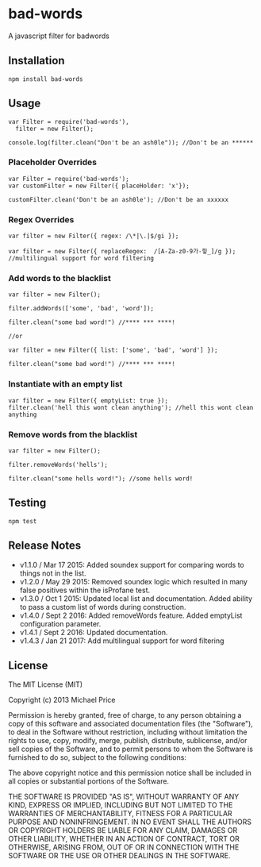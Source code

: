 # bad-words
A javascript filter for badwords

## Installation
```
npm install bad-words
```

## Usage
```
var Filter = require('bad-words'),
  filter = new Filter();

console.log(filter.clean("Don't be an ash0le")); //Don't be an ******
```

### Placeholder Overrides
```
var Filter = require('bad-words');
var customFilter = new Filter({ placeHolder: 'x'});

customFilter.clean('Don't be an ash0le'); //Don't be an xxxxxx
```

### Regex Overrides
```
var filter = new Filter({ regex: /\*|\.|$/gi });

var filter = new Filter({ replaceRegex:  /[A-Za-z0-9가-힣_]/g }); 
//multilingual support for word filtering
```

### Add words to the blacklist
```
var filter = new Filter(); 

filter.addWords(['some', 'bad', 'word']);

filter.clean("some bad word!") //**** *** ****!

//or

var filter = new Filter({ list: ['some', 'bad', 'word'] }); 

filter.clean("some bad word!") //**** *** ****!

```

### Instantiate with an empty list
```
var filter = new Filter({ emptyList: true }); 
filter.clean('hell this wont clean anything'); //hell this wont clean anything
```

### Remove words from the blacklist
```
var filter = new Filter(); 

filter.removeWords('hells');

filter.clean("some hells word!"); //some hells word!
```

## Testing
```
npm test
```

## Release Notes
- v1.1.0 / Mar 17 2015: Added soundex support for comparing words to things not in the list.
- v1.2.0 / May 29 2015: Removed soundex logic which resulted in many false positives within the isProfane test.
- v1.3.0 / Oct 1 2015: Updated local list and documentation. Added ability to pass a custom list of words during construction.
- v1.4.0 / Sept 2 2016: Added removeWords feature. Added emptyList configuration parameter.
- v1.4.1 / Sept 2 2016: Updated documentation.
- v1.4.3 / Jan 21 2017: Add multilingual support for word filtering


## License

The MIT License (MIT)

Copyright (c) 2013 Michael Price

Permission is hereby granted, free of charge, to any person obtaining a copy of
this software and associated documentation files (the "Software"), to deal in
the Software without restriction, including without limitation the rights to
use, copy, modify, merge, publish, distribute, sublicense, and/or sell copies of
the Software, and to permit persons to whom the Software is furnished to do so,
subject to the following conditions:

The above copyright notice and this permission notice shall be included in all
copies or substantial portions of the Software.

THE SOFTWARE IS PROVIDED "AS IS", WITHOUT WARRANTY OF ANY KIND, EXPRESS OR
IMPLIED, INCLUDING BUT NOT LIMITED TO THE WARRANTIES OF MERCHANTABILITY, FITNESS
FOR A PARTICULAR PURPOSE AND NONINFRINGEMENT. IN NO EVENT SHALL THE AUTHORS OR
COPYRIGHT HOLDERS BE LIABLE FOR ANY CLAIM, DAMAGES OR OTHER LIABILITY, WHETHER
IN AN ACTION OF CONTRACT, TORT OR OTHERWISE, ARISING FROM, OUT OF OR IN
CONNECTION WITH THE SOFTWARE OR THE USE OR OTHER DEALINGS IN THE SOFTWARE.



